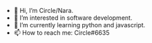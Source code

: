 - 👋 Hi, I’m Circle/Nara.
- 👀 I’m interested in software development.
- 🌱 I’m currently learning python and javascript.
- 📫 How to reach me: Circle#6635

<!---
vianneynara/vianneynara is a ✨ special ✨ repository because its `README.md` (this file) appears on your GitHub profile.
You can click the Preview link to take a look at your changes.
--->

